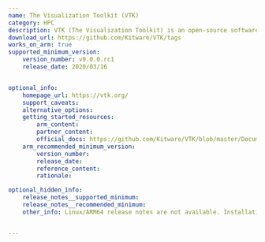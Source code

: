 ```yaml
---
name: The Visualization Toolkit (VTK)
category: HPC
description: VTK (The Visualization Toolkit) is an open-source software system for 3D computer graphics, image processing, and visualization. It provides a comprehensive suite of tools and libraries for creating complex visualizations.
download_url: https://github.com/Kitware/VTK/tags
works_on_arm: true
supported_minimum_version:
    version_number: v9.0.0.rc1
    release_date: 2020/03/16


optional_info:
    homepage_url: https://vtk.org/
    support_caveats:
    alternative_options:
    getting_started_resources:
        arm_content:
        partner_content:
        official_docs: https://github.com/Kitware/VTK/blob/master/Documentation/docs/build_instructions/build.md
    arm_recommended_minimum_version:
        version_number:
        release_date:
        reference_content:
        rationale:

optional_hidden_info:
    release_notes__supported_minimum:
    release_notes__recommended_minimum:
    other_info: Linux/ARM64 release notes are not available. Installation and testing are done via the [tar archive](https://github.com/Kitware/VTK/releases/tag/v9.0.0.rc1).


---
```


